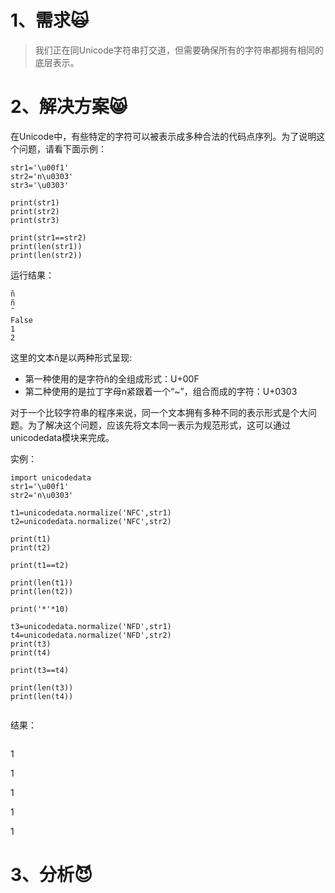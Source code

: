 # 1、需求🙀

> 我们正在同Unicode字符串打交道，但需要确保所有的字符串都拥有相同的底层表示。

# 2、解决方案😸

在Unicode中，有些特定的字符可以被表示成多种合法的代码点序列。为了说明这个问题，请看下面示例：

```
str1='\u00f1'
str2='n\u0303'
str3='\u0303'

print(str1)
print(str2)
print(str3)

print(str1==str2)
print(len(str1))
print(len(str2))
```

运行结果：

```
ñ
ñ
̃
False
1
2
```

这里的文本ñ是以两种形式呈现:

* 第一种使用的是字符ñ的全组成形式：U+00F
* 第二种使用的是拉丁字母n紧跟着一个“~”，组合而成的字符：U+0303

对于一个比较字符串的程序来说，同一个文本拥有多种不同的表示形式是个大问题。为了解决这个问题，应该先将文本同一表示为规范形式，这可以通过unicodedata模块来完成。

实例：

```
import unicodedata
str1='\u00f1'
str2='n\u0303'

t1=unicodedata.normalize('NFC',str1)
t2=unicodedata.normalize('NFC',str2)

print(t1)
print(t2)

print(t1==t2)

print(len(t1))
print(len(t2))

print('*'*10)

t3=unicodedata.normalize('NFD',str1)
t4=unicodedata.normalize('NFD',str2)
print(t3)
print(t4)

print(t3==t4)

print(len(t3))
print(len(t4))


```

结果：

```

```

1

1

1

1

1

# 3、分析😈



